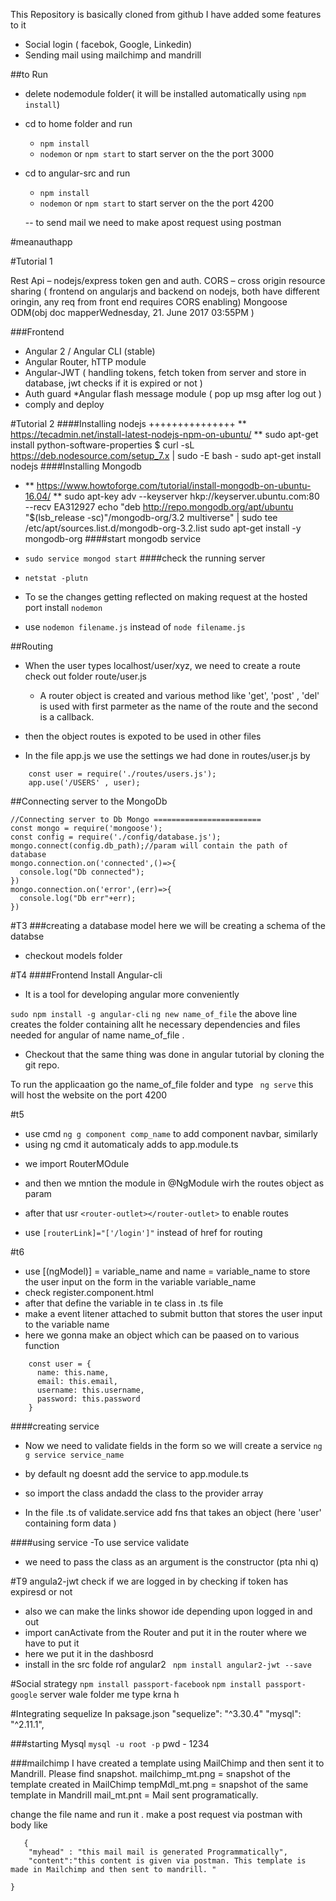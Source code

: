 This Repository is basically cloned from github
I have added some features to it
- Social login ( facebok, Google, Linkedin)
- Sending mail using mailchimp and mandrill

##to Run
- delete nodemodule folder( it will be installed automatically using `npm install`)

- cd to home folder and run
	- `npm install`
	- `nodemon` or `npm start` to start server on the the port 3000
- cd to angular-src and run
	- `npm install`
	- `nodemon` or `npm start` to start server on the the port 4200


  -- to send mail we need to make apost request using postman

#meanauthapp

#Tutorial 1

Rest Api – nodejs/express
token gen and auth.
CORS – cross origin resource sharing ( frontend on angularjs and backend on nodejs, both have different oringin, any req from front end requires CORS enabling)
Mongoose ODM(obj doc mapperWednesday, 21. June 2017 03:55PM
)

###Frontend
* Angular 2 / Angular CLI (stable)
* Angular Router, hTTP module
* Angular-JWT ( handling tokens, fetch token from server and store in database, jwt checks if it is expired or not )
* Auth guard
*Angular flash message module ( pop up msg after log out )
* comply and deploy

#Tutorial 2
####Installing nodejs
+++++++++++++++
** https://tecadmin.net/install-latest-nodejs-npm-on-ubuntu/ **
sudo apt-get install python-software-properties
$ curl -sL https://deb.nodesource.com/setup_7.x | sudo -E bash -
sudo apt-get install nodejs
####Installing Mongodb
* ** https://www.howtoforge.com/tutorial/install-mongodb-on-ubuntu-16.04/ **
sudo apt-key adv --keyserver hkp://keyserver.ubuntu.com:80 --recv EA312927
echo "deb http://repo.mongodb.org/apt/ubuntu "$(lsb_release -sc)"/mongodb-org/3.2 multiverse" | sudo tee /etc/apt/sources.list.d/mongodb-org-3.2.list
sudo apt-get install -y mongodb-org
####start mongodb service
* `sudo service mongod start`
####check the running server
 * `netstat -plutn`
 * To se the changes getting reflected on making request at the hosted port install `nodemon`

* use `nodemon filename.js` instead of ` node filename.js `



##Routing
- When the user types localhost/user/xyz, we need to create a route
 check out folder route/user.js
  - A router object is created and various method like 'get', 'post' , 'del' is used with first parmeter as the name of the route and the second  is a callback.

- then the object routes is expoted to be used in other files
- In the file app.js we use the settings we had done in routes/user.js by
```
	const user = require('./routes/users.js');
	app.use('/USERS' , user);

```
##Connecting server to the MongoDb
```
//Connecting server to Db Mongo ========================
const mongo = require('mongoose');
const config = require('./config/database.js');
mongo.connect(config.db_path);//param will contain the path of database
mongo.connection.on('connected',()=>{
  console.log("Db connected");
})
mongo.connection.on('error',(err)=>{
  console.log("Db err"+err);
})
```
#T3
###creating a database model
here we will be creating a schema of the databse
- checkout models folder  


#T4
####Frontend
Install Angular-cli
- It is a tool for developing angular more conveniently

`
	 sudo npm install -g angular-cli
`
` ng new name_of_file `
the above line creates the folder containing allt he necessary dependencies and files needed for angular of name name_of_file .

- Checkout that the same thing was done in angular tutorial by cloning the git repo.

To run the applicaation go the name_of_file folder and type ` ng serve` this will host the website on the port 4200

#t5
* use cmd ` ng g component comp_name ` to add component navbar, similarly
* using ng cmd it automaticaly adds to app.module.ts

- we import RouterMOdule
- and then we mntion the module in @NgModule wirh the routes object as param
- after that usr ` <router-outlet></router-outlet> ` to enable routes

- use ` [routerLink]="['/login']" ` instead of href for routing

#t6
- use [(ngModel)] = variable_name and name = variable_name to store the user input on the form in the variable variable_name
- check register.component.html
- after that define the variable in te class in .ts file
- make a event litener attached to submit button that stores the user input to the variable name
- here we gonna make an object which can be paased on to various function
```
	const user = {
      name: this.name,
      email: this.email,
      username: this.username,
      password: this.password
    }
```
####creating service
- Now we need to validate fields in the form so we will create a service
` ng g service service_name `
- by default ng doesnt add the service to app.module.ts
- so import the class andadd the class to the provider array

- In the file .ts of validate.service add fns that takes an object (here 'user' containing form data )

####using service
-To use service validate
- we need to pass the class as an argument is the constructor (pta nhi q)



#T9
angula2-jwt
check if we are logged in by checking if token has expiresd or not
- also we can make the links showor ide depending upon logged in and out
- import canActivate from the Router and put it in the router where we have to put it
- here we put it in the dashbosrd
- install in the src folde rof angular2
` npm install angular2-jwt --save`

#Social strategy
`npm install passport-facebook`
`npm install passport-google`
server wale folder me type krna h


#Integrating sequelize
In paksage.json
  "sequelize": "^3.30.4"
  "mysql": "^2.11.1",

###starting Mysql
`mysql -u root -p`
pwd - 1234

###mailchimp
I have created a template using MailChimp and then sent it to Mandrill. Please find snapshot.
mailchimp_mt.png = snapshot of the template created in MailChimp
tempMdl_mt.png   = snapshot of the same template in Mandrill
mail_mt.pnt           = Mail sent programatically.

change the file name and run it .
make a post request via postman with body like
```
   {
    "myhead" : "this mail mail is generated Programmatically",
    "content":"this content is given via postman. This template is made in Mailchimp and then sent to mandrill. "

}
```
